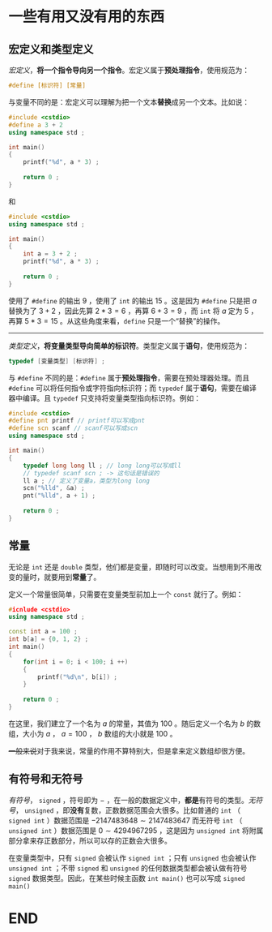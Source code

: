 # 一些有用又没有用的东西

## 宏定义和类型定义

*宏定义*，**将一个指令导向另一个指令**。宏定义属于**预处理指令**，使用规范为：

```cpp
#define [标识符] [常量]
```

与变量不同的是：宏定义可以理解为把一个文本**替换**成另一个文本。比如说：

```cpp
#include <cstdio>
#define a 3 + 2
using namespace std ;

int main()
{
    printf("%d", a * 3) ;
    
    return 0 ;
}
```

和

```cpp
#include <cstdio>
using namespace std ;

int main()
{
    int a = 3 + 2 ;
    printf("%d", a * 3) ;
    
    return 0 ;
}
```

使用了 `#define` 的输出 $9$ ，使用了 `int` 的输出 $15$ 。这是因为 `#define` 只是把 $a$ 替换为了 $3+2$ ，因此先算 $2*3=6$ ，再算 $6+3=9$ ，而 `int` 将 $a$ 定为 $5$ ，再算 $5*3=15$ 。从这些角度来看，`define` 只是一个“替换”的操作。

----------

*类型定义*，**将变量类型导向简单的标识符**。类型定义属于**语句**，使用规范为：

```cpp
typedef [变量类型] [标识符] ;
```

与 `#define` 不同的是：`#define` 属于**预处理指令**，需要在预处理器处理。而且 `#define` 可以将任何指令或字符指向标识符；而 `typedef` 属于**语句**，需要在编译器中编译。且 `typedef` 只支持将变量类型指向标识符。例如：

```cpp
#include <cstdio>
#define pnt printf // printf可以写成pnt
#define scn scanf // scanf可以写成scn
using namespace std ;

int main()
{
    typedef long long ll ; // long long可以写成ll
    // typedef scanf scn ; -> 这句话是错误的
    ll a ; // 定义了变量a，类型为long long
    scn("%lld", &a) ;
    pnt("%lld", a + 1) ;
    
    return 0 ;
}
```

## 常量

无论是 `int` 还是 `double` 类型，他们都是变量，即随时可以改变。当想用到不用改变的量时，就要用到**常量**了。

定义一个常量很简单，只需要在变量类型前加上一个 `const` 就行了。例如：

```cpp
#icnlude <cstdio>
using namespace std ;

const int a = 100 ;
int b[a] = {0, 1, 2} ;
int main()
{
    for(int i = 0; i < 100; i ++)
    {
        printf("%d\n", b[i]) ;
    }
    
    return 0 ;
}
```

在这里，我们建立了一个名为 $a$ 的常量，其值为 $100$ 。随后定义一个名为 $b$ 的数组，大小为 $a$ ， $a=100$ ， $b$ 数组的大小就是 $100$ 。

~~一般来说~~对于我来说，常量的作用不算特别大，但是拿来定义数组却很方便。

## 有符号和无符号

*有符号*， `signed` ，符号即为 $-$ ，在一般的数据定义中，**都是**有符号的类型。*无符号*， `unsigned` ，即**没有**复数，正数数据范围会大很多。比如普通的 `int` （ `signed int` ）数据范围是 $-2147483648 \sim 2147483647$ 而无符号 `int` （ `unsigned int` ）数据范围是 $0 \sim 4294967295$ ，这是因为 `unsigned int` 将附属部分拿来存正数部分，所以可以存的正数会大很多。

在变量类型中，只有 `signed` 会被认作 `signed int` ；只有 `unsigned` 也会被认作 `unsigned int` ；不带 `signed` 和 `unsigned` 的任何数据类型都会被认做有符号 `signed` 数据类型。因此，在某些时候主函数 `int main()` 也可以写成 `signed main()` 

# END
